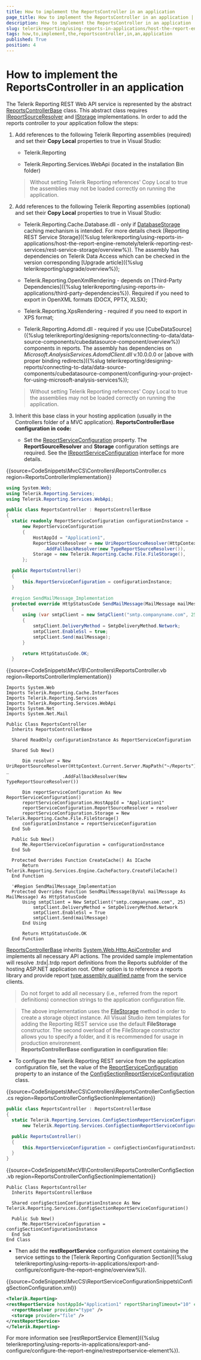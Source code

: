 ```yaml
---
title: How to implement the ReportsController in an application
page_title: How to implement the ReportsController in an application | for Telerik Reporting Documentation
description: How to implement the ReportsController in an application
slug: telerikreporting/using-reports-in-applications/host-the-report-engine-remotely/telerik-reporting-rest-services/asp.net-web-api-implementation/how-to-implement-the-reportscontroller-in-an-application
tags: how,to,implement,the,reportscontroller,in,an,application
published: True
position: 4
---
```


# How to implement the ReportsController in an application



The Telerik Reporting REST Web API service is represented by the abstract  [ReportsControllerBase](/reporting/api/Telerik.Reporting.Services.WebApi.ReportsControllerBase)          class. This abstract class requires  [IReportSourceResolver](/reporting/api/Telerik.Reporting.Services.IReportSourceResolver)          and  [IStorage](/reporting/api/Telerik.Reporting.Cache.Interfaces.IStorage)  implementations.         In order to add the reports controller to your application follow the steps:       

1. Add references to the following Telerik Reporting assemblies (required)               and set their __Copy Local__  properties to true in Visual Studio:             
   + Telerik.Reporting                 

   + Telerik.Reporting.Services.WebApi (located in the installation Bin folder)                 

    >Without setting Telerik Reporting references' Copy Local to true the assemblies may not be loaded correctly on running the application.

1. Add references to the following Telerik Reporting assemblies (optional)               and set their __Copy Local__  properties to true in Visual Studio:             
   + Telerik.Reporting.Cache.Database.dll - only if  [DatabaseStorage](/reporting/api/Telerik.Reporting.Cache.Database.DatabaseStorage)  caching mechanism is intended.                   For more details check [Reporting REST Service Storage]({%slug telerikreporting/using-reports-in-applications/host-the-report-engine-remotely/telerik-reporting-rest-services/rest-service-storage/overview%}).                   The assembly has dependencies on Telerik Data Access which can be checked in the version                   corresponding [Upgrade article]({%slug telerikreporting/upgrade/overview%});                 

   + Telerik.Reporting.OpenXmlRendering - depends on [Third-Party Dependencies]({%slug telerikreporting/using-reports-in-applications/third-party-dependencies%}). Required if you need to export in OpenXML formats (DOCX, PPTX, XLSX);                 

   + Telerik.Reporting.XpsRendering  - required if you need to export in XPS format;                 

   + Telerik.Reporting.Adomd.dll - required if you use [CubeDataSource]({%slug telerikreporting/designing-reports/connecting-to-data/data-source-components/cubedatasource-component/overview%}) components in reports.                   The assembly has dependencies on *Microsoft.AnalysisServices.AdomdClient.dll*  v.10.0.0.0 or [above with proper binding redirects]({%slug telerikreporting/designing-reports/connecting-to-data/data-source-components/cubedatasource-component/configuring-your-project-for-using-microsoft-analysis-services%});                 

    >Without setting Telerik Reporting references' Copy Local to true the assemblies may not be loaded correctly on running the application.

1. Inherit this base class in your hosting application (usually in the Controllers folder of a MVC application).                 __ReportsControllerBase configuration in code:__ 
   + Set the  [ReportServiceConfiguration](/reporting/api/Telerik.Reporting.Services.WebApi.ReportsControllerBase#Telerik_Reporting_Services_WebApi_ReportsControllerBase_ReportServiceConfiguration)                    property. The __ReportSourceResolver__  and __Storage__  configuration settings are required.                   See the  [IReportServiceConfiguration](/reporting/api/Telerik.Reporting.Services.IReportServiceConfiguration)  interface                   for more details.                 

{{source=CodeSnippets\MvcCS\Controllers\ReportsController.cs region=ReportsControllerImplementation}}
  ````C#
using System.Web;
using Telerik.Reporting.Services;
using Telerik.Reporting.Services.WebApi;

public class ReportsController : ReportsControllerBase
{
    static readonly ReportServiceConfiguration configurationInstance =
        new ReportServiceConfiguration
        {
            HostAppId = "Application1",
            ReportSourceResolver = new UriReportSourceResolver(HttpContext.Current.Server.MapPath("~/Reports"))
                .AddFallbackResolver(new TypeReportSourceResolver()),
            Storage = new Telerik.Reporting.Cache.File.FileStorage(),
        };

    public ReportsController()
    {
        this.ReportServiceConfiguration = configurationInstance;
    }

    #region SendMailMessage_Implementation
    protected override HttpStatusCode SendMailMessage(MailMessage mailMessage)
    {
        using (var smtpClient = new SmtpClient("smtp.companyname.com", 25))
        {
            smtpClient.DeliveryMethod = SmtpDeliveryMethod.Network;
            smtpClient.EnableSsl = true;
            smtpClient.Send(mailMessage);
        }

        return HttpStatusCode.OK;
    }
````

{{source=CodeSnippets\MvcVB\Controllers\ReportsController.vb region=ReportsControllerImplementation}}
  ````VB
Imports System.Web
Imports Telerik.Reporting.Cache.Interfaces
Imports Telerik.Reporting.Services
Imports Telerik.Reporting.Services.WebApi
Imports System.Net
Imports System.Net.Mail

Public Class ReportsController
    Inherits ReportsControllerBase

    Shared ReadOnly configurationInstance As ReportServiceConfiguration

    Shared Sub New()

        Dim resolver = New UriReportSourceResolver(HttpContext.Current.Server.MapPath("~/Reports")) _
                       .AddFallbackResolver(New TypeReportSourceResolver())

        Dim reportServiceConfiguration As New ReportServiceConfiguration()
        reportServiceConfiguration.HostAppId = "Application1"
        reportServiceConfiguration.ReportSourceResolver = resolver
        reportServiceConfiguration.Storage = New Telerik.Reporting.Cache.File.FileStorage()
        configurationInstance = reportServiceConfiguration
    End Sub

    Public Sub New()
        Me.ReportServiceConfiguration = configurationInstance
    End Sub

    Protected Overrides Function CreateCache() As ICache
        Return Telerik.Reporting.Services.Engine.CacheFactory.CreateFileCache()
    End Function

    '#Region SendMailMessage_Implementation
    Protected Overrides Function SendMailMessage(ByVal mailMessage As MailMessage) As HttpStatusCode
        Using smtpClient = New SmtpClient("smtp.companyname.com", 25)
            smtpClient.DeliveryMethod = SmtpDeliveryMethod.Network
            smtpClient.EnableSsl = True
            smtpClient.Send(mailMessage)
        End Using

        Return HttpStatusCode.OK
    End Function
````

 [ReportsControllerBase](/reporting/api/Telerik.Reporting.Services.WebApi.ReportsControllerBase)  inherits                    [System.Web.Http.ApiController](http://msdn.microsoft.com/en-us/library/system.web.http.apicontroller.aspx)                    and implements all necessary API actions.                 The provided sample implementation will resolve .trdx|.trdp report definitions from the Reports subfolder of the hosting ASP.NET application root.                   Other option is to reference a reports library and provide report                    [type assembly qualified name](http://msdn.microsoft.com/en-us/library/system.type.assemblyqualifiedname.aspx)                    from the service clients.                 

   >Do not forget to add all necessary (i.e., referred from the report definitions) connection strings to the application configuration file.                   

   >The above implementation uses the  [FileStorage](/reporting/api/Telerik.Reporting.Cache.File.FileStorage)                      method in order to create a storage object instance. All Visual Studio item templates for adding the Reporting REST service use the default                      __FileStorage__  constructor. The second overload of the FileStorage constructor allows you to                     specify a folder, and it is recommended for usage in production environment.                   
        __ReportsControllerBase configuration in configuration file:__ 
   + To configure the Telerik Reporting REST service from the application configuration file, set the value of the                    [ReportServiceConfiguration](/reporting/api/Telerik.Reporting.Services.WebApi.ReportsControllerBase#Telerik_Reporting_Services_WebApi_ReportsControllerBase_ReportServiceConfiguration)  property to an instance of the                    [ConfigSectionReportServiceConfiguration](/reporting/api/Telerik.Reporting.Services.ConfigSectionReportServiceConfiguration)  class.                 

{{source=CodeSnippets\MvcCS\Controllers\ReportsControllerConfigSection.cs region=ReportsControllerConfigSectionImplementation}}
  ````C#
public class ReportsController : ReportsControllerBase
{
    static Telerik.Reporting.Services.ConfigSectionReportServiceConfiguration configSectionConfigurationInstance =
        new Telerik.Reporting.Services.ConfigSectionReportServiceConfiguration();

    public ReportsController()
    {
        this.ReportServiceConfiguration = configSectionConfigurationInstance;
    }
}
````

{{source=CodeSnippets\MvcVB\Controllers\ReportsControllerConfigSection.vb region=ReportsControllerConfigSectionImplementation}}
  ````VB
Public Class ReportsController
    Inherits ReportsControllerBase

    Shared configSectionConfigurationInstance As New Telerik.Reporting.Services.ConfigSectionReportServiceConfiguration()

    Public Sub New()
        Me.ReportServiceConfiguration = configSectionConfigurationInstance
    End Sub
End Class
````

   + Then add the __restReportService__  configuration element containing the service settings to the                   [Telerik Reporting Configuration Section]({%slug telerikreporting/using-reports-in-applications/export-and-configure/configure-the-report-engine/overview%}).                 

{{source=CodeSnippets\MvcCS\ReportServiceConfigurationSnippets\ConfigSectionConfiguration.xml}}
  ````XML
<Telerik.Reporting>
  <restReportService hostAppId="Application1" reportSharingTimeout="10" clientSessionTimeout="10">
    <reportResolver provider="type" />
    <storage provider="file" />
  </restReportService>
</Telerik.Reporting>
````

For more information see [restReportService Element]({%slug telerikreporting/using-reports-in-applications/export-and-configure/configure-the-report-engine/restreportservice-element%}).                 


